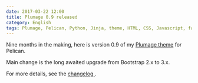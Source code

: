 ```yaml
---
date: 2017-03-22 12:00
title: Plumage 0.9 released
category: English
tags: Plumage, Pelican, Python, Jinja, theme, HTML, CSS, Javascript, favicon
---
```


Nine months in the making, here is version 0.9 of my [Plumage
theme](https://github.com/kdeldycke/plumage) for Pelican.

Main change is the long awaited upgrade from Bootstrap 2.x to 3.x.

For more details, see the [changelog
](https://github.com/kdeldycke/plumage/blob/main/changelog.md#090-2017-03-22).
